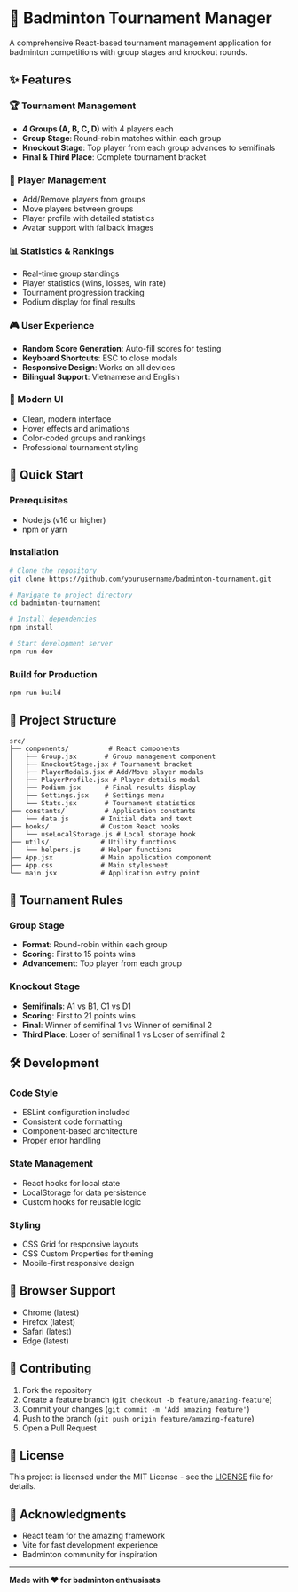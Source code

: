 # 🏸 Badminton Tournament Manager

A comprehensive React-based tournament management application for badminton competitions with group stages and knockout rounds.

## ✨ Features

### 🏆 Tournament Management
- **4 Groups (A, B, C, D)** with 4 players each
- **Group Stage**: Round-robin matches within each group
- **Knockout Stage**: Top player from each group advances to semifinals
- **Final & Third Place**: Complete tournament bracket

### 👥 Player Management
- Add/Remove players from groups
- Move players between groups
- Player profile with detailed statistics
- Avatar support with fallback images

### 📊 Statistics & Rankings
- Real-time group standings
- Player statistics (wins, losses, win rate)
- Tournament progression tracking
- Podium display for final results

### 🎮 User Experience
- **Random Score Generation**: Auto-fill scores for testing
- **Keyboard Shortcuts**: ESC to close modals
- **Responsive Design**: Works on all devices
- **Bilingual Support**: Vietnamese and English

### 🎨 Modern UI
- Clean, modern interface
- Hover effects and animations
- Color-coded groups and rankings
- Professional tournament styling

## 🚀 Quick Start

### Prerequisites
- Node.js (v16 or higher)
- npm or yarn

### Installation
```bash
# Clone the repository
git clone https://github.com/yourusername/badminton-tournament.git

# Navigate to project directory
cd badminton-tournament

# Install dependencies
npm install

# Start development server
npm run dev
```

### Build for Production
```bash
npm run build
```

## 📁 Project Structure

```
src/
├── components/          # React components
│   ├── Group.jsx       # Group management component
│   ├── KnockoutStage.jsx # Tournament bracket
│   ├── PlayerModals.jsx # Add/Move player modals
│   ├── PlayerProfile.jsx # Player details modal
│   ├── Podium.jsx      # Final results display
│   ├── Settings.jsx    # Settings menu
│   └── Stats.jsx       # Tournament statistics
├── constants/          # Application constants
│   └── data.js        # Initial data and text
├── hooks/             # Custom React hooks
│   └── useLocalStorage.js # Local storage hook
├── utils/             # Utility functions
│   └── helpers.js     # Helper functions
├── App.jsx            # Main application component
├── App.css            # Main stylesheet
└── main.jsx           # Application entry point
```

## 🎯 Tournament Rules

### Group Stage
- **Format**: Round-robin within each group
- **Scoring**: First to 15 points wins
- **Advancement**: Top player from each group

### Knockout Stage
- **Semifinals**: A1 vs B1, C1 vs D1
- **Scoring**: First to 21 points wins
- **Final**: Winner of semifinal 1 vs Winner of semifinal 2
- **Third Place**: Loser of semifinal 1 vs Loser of semifinal 2

## 🛠️ Development

### Code Style
- ESLint configuration included
- Consistent code formatting
- Component-based architecture
- Proper error handling

### State Management
- React hooks for local state
- LocalStorage for data persistence
- Custom hooks for reusable logic

### Styling
- CSS Grid for responsive layouts
- CSS Custom Properties for theming
- Mobile-first responsive design

## 📱 Browser Support

- Chrome (latest)
- Firefox (latest)
- Safari (latest)
- Edge (latest)

## 🤝 Contributing

1. Fork the repository
2. Create a feature branch (`git checkout -b feature/amazing-feature`)
3. Commit your changes (`git commit -m 'Add amazing feature'`)
4. Push to the branch (`git push origin feature/amazing-feature`)
5. Open a Pull Request

## 📄 License

This project is licensed under the MIT License - see the [LICENSE](LICENSE) file for details.

## 🙏 Acknowledgments

- React team for the amazing framework
- Vite for fast development experience
- Badminton community for inspiration

---

**Made with ❤️ for badminton enthusiasts**
